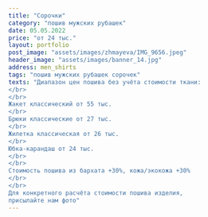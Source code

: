 ```yaml
---
title: "Сорочки"
category: "пошив мужских рубашек"
date: 05.05.2022
price: "от 24 тыс."
layout: portfolio
post_image: "assets/images/zhmayeva/IMG_9656.jpeg"
header_image: "assets/images/banner_14.jpg"
address: men_shirts
tags: "пошив мужских рубашек сорочек"
texts: "Диапазон цен пошива без учёта стоимости ткани:
</br>
</br>
Жакет классический от 55 тыс.
</br>
Брюки классические от 27 тыс.
</br>
Жилетка классическая от 26 тыс.
</br>
Юбка-карандаш от 24 тыс.
</br>
</br>
Стоимость пошива из бархата +30%, кожа/экокожа +30%
</br>
</br>
Для конкретного расчёта стоимости пошива изделия,
присылайте нам фото"
---
```

